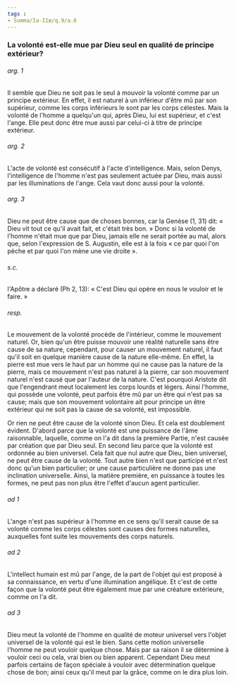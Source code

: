 ```yaml
---
tags : 
- Summa/Ia-IIæ/q.9/a.6
---
```


### La volonté est-elle mue par Dieu seul en qualité de principe extérieur?

###### arg. 1
Il semble que Dieu ne soit pas le seul à mouvoir la volonté comme par un principe extérieur. En effet, il est naturel à un inférieur d'être mû par son supérieur, comme les corps inférieurs le sont par les corps célestes. Mais la volonté de l'homme a quelqu'un qui, après Dieu, lui est supérieur, et c'est l'ange. Elle peut donc être mue aussi par celui-ci à titre de principe extérieur. 

###### arg. 2
L'acte de volonté est consécutif à l'acte d'intelligence. Mais, selon Denys, l'intelligence de l'homme n'est pas seulement actuée par Dieu, mais aussi par les illuminations de l'ange. Cela vaut donc aussi pour la volonté. 

###### arg. 3
Dieu ne peut être cause que de choses bonnes, car la Genèse (1, 31) dit: « Dieu vit tout ce qu'il avait fait, et c'était très bon. » Donc si la volonté de l'homme n'était mue que par Dieu, jamais elle ne serait portée au mal, alors que, selon l'expression de S. Augustin, elle est à la fois « ce par quoi l'on pèche et par quoi l'on mène une vie droite ». 

###### s.c.
l'Apôtre a déclaré (Ph 2, 13): « C'est Dieu qui opère en nous le vouloir et le faire. » 

###### resp.
Le mouvement de la volonté procède de l'intérieur, comme le mouvement naturel. Or, bien qu'un être puisse mouvoir une réalité naturelle sans être cause de sa nature, cependant, pour causer un mouvement naturel, il faut qu'il soit en quelque manière cause de la nature elle-même. En effet, la pierre est mue vers le haut par un homme qui ne cause pas la nature de la pierre, mais ce mouvement n'est pas naturel à la pierre, car son mouvement naturel n'est causé que par l'auteur de la nature. C'est pourquoi Aristote dit que l'engendrant meut localement les corps lourds et légers. Ainsi l'homme, qui possède une volonté, peut parfois être mû par un être qui n'est pas sa cause; mais que son mouvement volontaire ait pour principe un être extérieur qui ne soit pas la cause de sa volonté, est impossible. 

Or rien ne peut être cause de la volonté sinon Dieu. Et cela est doublement évident. D'abord parce que la volonté est une puissance de l'âme raisonnable, laquelle, comme on l'a dit dans la première Partie, n'est causée par création que par Dieu seul. En second lieu parce que la volonté est ordonnée au bien universel. Cela fait que nul autre que Dieu, bien universel, ne peut être cause de la volonté. Tout autre bien n'est que participé et n'est donc qu'un bien particulier; or une cause particulière ne donne pas une inclination universelle. Ainsi, la matière première, en puissance à toutes les formes, ne peut pas non plus être l'effet d'aucun agent particulier. 

###### ad 1
L'ange n'est pas supérieur à l'homme en ce sens qu'il serait cause de sa volonté comme les corps célestes sont causes des formes naturelles, auxquelles font suite les mouvements des corps naturels. 

###### ad 2
L'intellect humain est mû par l'ange, de la part de l'objet qui est proposé à sa connaissance, en vertu d'une illumination angélique. Et c'est de cette façon que la volonté peut être également mue par une créature extérieure, comme on l'a dit. 

###### ad 3
Dieu meut la volonté de l'homme en qualité de moteur universel vers l'objet universel de la volonté qui est le bien. Sans cette motion universelle l'homme ne peut vouloir quelque chose. Mais par sa raison il se détermine à vouloir ceci ou cela, vrai bien ou bien apparent. Cependant Dieu meut parfois certains de façon spéciale à vouloir avec détermination quelque chose de bon; ainsi ceux qu'il meut par la grâce, comme on le dira plus loin. 

